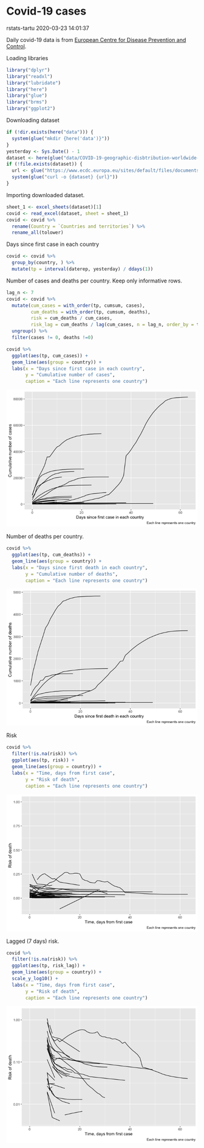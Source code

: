 Covid-19 cases
================
rstats-tartu
2020-03-23 14:01:37

Daily covid-19 data is from [European Centre for Disease Prevention and
Control](https://www.ecdc.europa.eu/en/publications-data/download-todays-data-geographic-distribution-covid-19-cases-worldwide).

Loading libraries

``` r
library("dplyr")
library("readxl")
library("lubridate")
library("here")
library("glue")
library("brms")
library("ggplot2")
```

Downloading dataset

``` r
if (!dir.exists(here("data"))) {
  system(glue("mkdir {here('data')}"))
}
yesterday <- Sys.Date() - 1
dataset <- here(glue("data/COVID-19-geographic-disbtribution-worldwide-{yesterday}.xlsx"))
if (!file.exists(dataset)) {
  url <- glue("https://www.ecdc.europa.eu/sites/default/files/documents/COVID-19-geographic-disbtribution-worldwide-{yesterday}.xlsx")
  system(glue("curl -o {dataset} {url}"))
} 
```

Importing downloaded dataset.

``` r
sheet_1 <- excel_sheets(dataset)[1]
covid <- read_excel(dataset, sheet = sheet_1)
covid <- covid %>% 
  rename(Country = `Countries and territories`) %>% 
  rename_all(tolower)
```

Days since first case in each country

``` r
covid <- covid %>% 
  group_by(country, ) %>% 
  mutate(tp = interval(daterep, yesterday) / ddays(1))
```

Number of cases and deaths per country. Keep only informative rows.

``` r
lag_n <- 7
covid <- covid %>% 
  mutate(cum_cases = with_order(tp, cumsum, cases),
         cum_deaths = with_order(tp, cumsum, deaths),
         risk = cum_deaths / cum_cases,
         risk_lag = cum_deaths / lag(cum_cases, n = lag_n, order_by = tp)) %>% 
  ungroup() %>% 
  filter(cases != 0, deaths !=0)
```

``` r
covid %>% 
  ggplot(aes(tp, cum_cases)) +
  geom_line(aes(group = country)) +
  labs(x = "Days since first case in each country", 
       y = "Cumulative number of cases",
       caption = "Each line represents one country")
```

![](README_files/figure-gfm/plot-cases-1.png)<!-- -->

Number of deaths per country.

``` r
covid %>% 
  ggplot(aes(tp, cum_deaths)) +
  geom_line(aes(group = country)) +
  labs(x = "Days since first death in each country", 
       y = "Cumulative number of deaths",
       caption = "Each line represents one country")
```

![](README_files/figure-gfm/plot-deaths-1.png)<!-- -->

Risk

``` r
covid %>% 
  filter(!is.na(risk)) %>% 
  ggplot(aes(tp, risk)) +
  geom_line(aes(group = country)) +
  labs(x = "Time, days from first case", 
       y = "Risk of death",
       caption = "Each line represents one country")
```

![](README_files/figure-gfm/plot-risk-1.png)<!-- -->

Lagged (7 days) risk.

``` r
covid %>% 
  filter(!is.na(risk)) %>% 
  ggplot(aes(tp, risk_lag)) +
  geom_line(aes(group = country)) +
  scale_y_log10() +
  labs(x = "Time, days from first case", 
       y = "Risk of death",
       caption = "Each line represents one country")
```

![](README_files/figure-gfm/plot-risk-lag-1.png)<!-- -->
